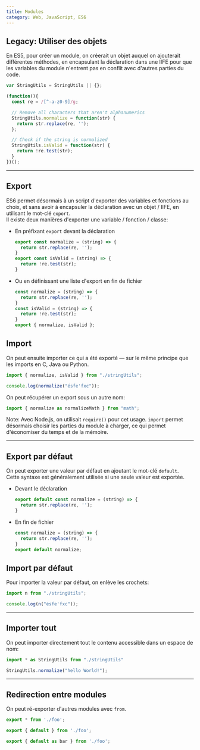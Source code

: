 ```yaml
---
title: Modules
category: Web, JavaScript, ES6
---
```


## Legacy: Utiliser des objets

En ES5, pour créer un module, on créerait un objet auquel on ajouterait différentes méthodes, en encapsulant la déclaration dans une IIFE pour que les variables du module n'entrent pas en conflit avec d'autres parties du code.

``` js
var StringUtils = StringUtils || {};

(function(){
  const re = /[^-a-z0-9]/g;

  // Remove all characters that aren't alphanumerics
  StringUtils.normalize = function(str) {
    return str.replace(re, '');
  };

  // Check if the string is normalized
  StringUtils.isValid = function(str) {
    return !re.test(str);
  }
})();
```

---

## Export

ES6 permet désormais à un script d'exporter des variables et fonctions au choix, et sans avoir à encapsuler la déclaration avec un objet / IIFE, en utilisant le mot-clé `export`.  
Il existe deux manières d'exporter une variable / fonction / classe:

* En préfixant `export` devant la déclaration

  ``` js
  export const normalize = (string) => {
    return str.replace(re, '');
  }
  export const isValid = (string) => {
    return !re.test(str);
  }
  ```

* Ou en définissant une liste d'export en fin de fichier

  ``` js
  const normalize = (string) => {
    return str.replace(re, '');
  }
  const isValid = (string) => {
    return !re.test(str);
  }
  export { normalize, isValid };
  ```

## Import

On peut ensuite importer ce qui a été exporté — sur le même principe que les imports en C, Java ou Python.  

``` js
import { normalize, isValid } from "./stringUtils";

console.log(normalize("ésfe'fxc"));
```

On peut récupérer un export sous un autre nom:

``` js
import { normalize as normalizeMath } from "math";
```

Note: Avec Node.js, on utilisait `require()` pour cet usage.
`import` permet désormais choisir les parties du module à charger, ce qui permet d'économiser du temps et de la mémoire.

---

## Export par défaut

On peut exporter une valeur par défaut en ajoutant le mot-clé `default`.  
Cette syntaxe est généralement utilisée si une seule valeur est exportée.

* Devant le déclaration

  ``` js
  export default const normalize = (string) => {
    return str.replace(re, '');
  }
  ```

* En fin de fichier

  ``` js
  const normalize = (string) => {
    return str.replace(re, '');
  }
  export default normalize;
  ```

## Import par défaut

Pour importer la valeur par défaut, on enlève les crochets:

``` js
import n from "./stringUtils";

console.log(n("ésfe'fxc"));
```

---

## Importer tout

On peut importer directement tout le contenu accessible dans un espace de nom:

``` js
import * as StringUtils from "./stringUtils"

StringUtils.normalize("hello World!");
```

----

## Redirection entre modules

On peut ré-exporter d'autres modules avec `from`.


``` js
export * from './foo';
```

``` js
export { default } from './foo';
```

``` js
export { default as bar } from './foo';
```
